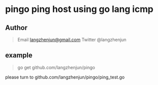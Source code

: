 # pingo ping host using go lang icmp
## Author
 >Email langzhenjun@gmail.com
 >Twitter @langzhenjun

## example
>go get github.com/langzhenjun/pingo

please turn to github.com/langzhenjun/pingo/ping_test.go
